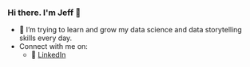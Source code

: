 ### Hi there. I'm Jeff 👋
- 🌱 I’m trying to learn and grow my data science and data storytelling skills every day.
- Connect with me on:
  - :office: [LinkedIn](https://www.linkedin.com/in/jeffjchao/)
